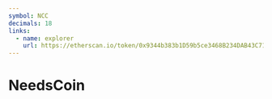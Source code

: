 ```yaml
---
symbol: NCC
decimals: 18
links:
  - name: explorer
    url: https://etherscan.io/token/0x9344b383b1D59b5ce3468B234DAB43C7190ba735
---
```


# NeedsCoin
